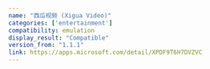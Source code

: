 ```yaml
---
name: "西瓜视频 (Xigua Video)"
categories: ['entertainment']
compatibility: emulation
display_result: "Compatible"
version_from: "1.1.1"
link: https://apps.microsoft.com/detail/XPDF9T6H7DVZVC
---
```


